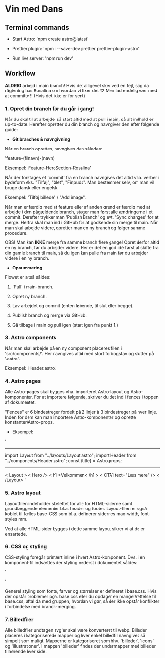 # Vin med Dans

## Terminal commands

- Start Astro: 'npm create astro@latest'

- Prettier plugin: 'npm i --save-dev prettier prettier-plugin-astro'

- Run live server: 'npm run dev'

## Workflow

**ALDRIG** arbejd i main branch! Hvis det alligevel sker ved en fejl, søg da rågivning hos Rosalina om hvordan vi fixer det ♡ Men lad endelig vær med at committe !! (Hvis det ikke er for sent)

### 1. Opret din branch før du går i gang!

Når du skal til at arbejde, så start altid med at pull i main, så alt indhold er up-to-date. Herefter opretter du din branch og navngiver den efter følgende guide:

- **Git branches & navngivning**

Når en branch oprettes, navngives den således:

'feature-(filnavn)-(navn)'

Eksempel: 'Feature-HeroSection-Rosalina'

Når der foretages et 'commit' fra en branch navngives det altid vha. verber i bydeform eks. "Tilføj", "Slet", "Finpuds".
Man bestemmer selv, om man vil bruge dansk eller engelsk.

Eksempel: "Tilføj billede" / "Add image".

Når man er færdig med et feature eller af anden grund er færdig med at arbejde i den pågældende branch, stager man først alle ændringerne i et commit.
Derefter trykker man 'Publish Branch' og evt. 'Sync changes' for at merge.
Herfra skal man ind i GitHub for at godkende sin merge til main.
Når man skal arbejde videre, opretter man en ny branch og følger samme procedure.

OBS! Man kan **IKKE** merge fra samme branch flere gange! Opret derfor altid en ny branch, før du arbejder videre.
Her er det en god idé først at skifte fra din gamle branch til main, så du igen kan pulle fra main før du arbejder videre i en ny branch.

- **Opsummering**

Flowet er altså såldes:

1. 'Pull' i main-branch.

2. Opret ny branch.

3. Lav arbejdet og commit (enten løbende, til slut eller begge).

4. Publish branch og merge via GitHub.

5. Gå tilbage i main og pull igen (start igen fra punkt 1.)

### 3. Astro components

Når man skal arbejde på en ny component placeres filen i 'src/components/'. Her navngives altid med stort forbogstav og slutter på '.astro'.

Eksempel: 'Header.astro'.

### 4. Astro pages

Alle Astro-pages skal bygges vha. importeret Astro-layout og Astro-komponenter.
For at importere følgende, skriver du det ind i fences i toppen af dokumentet.

"Fences" er 6 bindestreger fordelt på 2 linjer à 3 bindestreger på hver linje. Inden for dem kan man importere Astro-komponenter og oprette konstanter/Astro-props.

- Eksempel:

'

---

import Layout from "../layouts/Layout.astro";
import Header from "../components/Header.astro";
const {title} = Astro.props;

---

< Layout >
< Hero />
< h1 >Velkommen< /h1 >
< CTA1 text="Læs mere" />
< /Layout>
'

### 5. Astro layout

Layoutfilen indeholder skelettet for alle for HTML-siderne samt grundlæggende elementer bl.a. header og footer.
Layout-filen er også koblet til fælles base-CSS som bl.a. definerer sidernes max-width, font-styles mm.

Ved at alle HTML-sider bygges i dette samme layout sikrer vi at de er ensartede.

### 6. CSS og styling

CSS-styling foregår primært inline i hvert Astro-komponent. Dvs. i en komponent-fil indsættes der styling nederst i dokumentet såldes:

'

<style>
    /* din CSS */
</style>

'

Generel styling som fonte, farver og størrelser er defineret i base.css.
Hvis der opstår problemer pga. base.css eller du opdager en mangel/rettelse til base.css, aftal da med gruppen, hvordan vi gør, så der ikke opstår konflikter i forbindelse med branch-merging.

### 7. Billedfiler

Alle billedfiler undtagen svg'er skal være konverteret til webp.
Billeder placeres i kategoriserede mapper og hver enkel billedfil navngives så simpelt som muligt.
Mapperne er kategoriseret som hhv. 'billeder', 'icons' og 'illustrationer'.
I mappen 'billeder' findes der undermapper med billeder tilhørende hver side.

